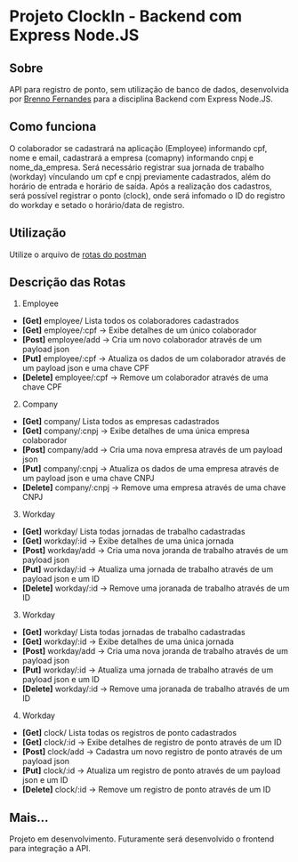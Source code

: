 # Projeto ClockIn - Backend com Express Node.JS

## Sobre
API para registro de ponto, sem utilização de banco de dados, desenvolvida por [Brenno Fernandes](https://github.com/tecbrenno) para a disciplina Backend com Express Node.JS. 

## Como funciona
O colaborador se cadastrará na aplicação (Employee) informando cpf, nome e email, cadastrará a empresa (comapny) informando cnpj e nome_da_empresa. Será necessário registrar sua jornada de trabalho (workday) vínculando um cpf e cnpj previamente cadastrados, além do horário de entrada e horário de saída. Após a realização dos cadastros, será possível registrar o ponto (clock), onde será infomado o ID do registro do workday e setado o horário/data de registro.

## Utilização
Utilize o arquivo de [rotas do postman](https://github.com/brenno-infnet/projeto_clockin/blob/master/postman/ClockIn.postman_collection.json)

## Descrição das Rotas

1. Employee

* **[Get]** employee/ Lista todos os colaboradores cadastrados
* **[Get]** employee/:cpf -> Exibe detalhes de um único colaborador
* **[Post]** employee/add -> Cria um novo colaborador através de um payload json
* **[Put]** employee/:cpf -> Atualiza os dados de um colaborador através de um payload json e uma chave CPF
* **[Delete]** employee/:cpf -> Remove um colaborador através de uma chave CPF

2. Company

* **[Get]** company/ Lista todos as empresas cadastrados
* **[Get]** company/:cnpj -> Exibe detalhes de uma única empresa colaborador
* **[Post]** company/add -> Cria uma nova empresa através de um payload json
* **[Put]** company/:cnpj -> Atualiza os dados de uma empresa através de um payload json e uma chave CNPJ
* **[Delete]** company/:cnpj -> Remove uma empresa através de uma chave CNPJ

3. Workday

* **[Get]** workday/ Lista todas jornadas de trabalho cadastradas
* **[Get]** workday/:id -> Exibe detalhes de uma única jornada
* **[Post]** workday/add -> Cria uma nova joranda de trabalho através de um payload json
* **[Put]** workday/:id -> Atualiza uma jornada de trabalho através de um payload json e um ID
* **[Delete]** workday/:id -> Remove uma joranada de trabalho através de um ID

3. Workday

* **[Get]** workday/ Lista todas jornadas de trabalho cadastradas
* **[Get]** workday/:id -> Exibe detalhes de uma única jornada
* **[Post]** workday/add -> Cria uma nova joranda de trabalho através de um payload json
* **[Put]** workday/:id -> Atualiza uma jornada de trabalho através de um payload json e um ID
* **[Delete]** workday/:id -> Remove uma joranada de trabalho através de um ID

4. Workday

* **[Get]** clock/ Lista todas os registros de ponto cadastrados
* **[Get]** clock/:id -> Exibe detalhes de registro de ponto através de um ID
* **[Post]** clock/add -> Cadastra um novo registro de ponto através de um payload json
* **[Put]** clock/:id -> Atualiza um registro de ponto através de um payload json e um ID
* **[Delete]** clock/:id -> Remove um registro de ponto através de um ID


## Mais...
Projeto em desenvolvimento. Futuramente será desenvolvido o frontend para integração a API.
